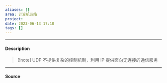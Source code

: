 ```yaml
---
aliases: []
area: 计算机网络
project: 
date: 2023-06-13 17:10
tags: []
---
```

---
#### Description
> [!note] UDP 不提供复杂的控制机制，利用 IP 提供面向无连接的通信服务


---
#### Source
